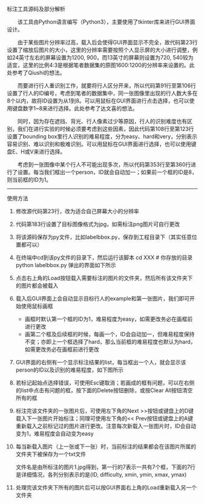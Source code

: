 标注工具源码及部分解析

　　该工具由Python语言编写（Python3），主要使用了tkinter库来进行GUI界面设计。　

　　由于某些图片分辨率过高，载入后会使得GUI界面显示不完全，故代码第23行设置了缩放后图片的大小，这里的分辨率需要按照个人显示屏的大小进行调整，例如24英寸左右的屏幕设置为1200, 900，而13英寸的屏幕则设置为720, 540较为适宜，这里的比例4:3是根据笔者数据集的原图1600:1200的分辨率来设置的。此处参考了Qiushi的想法。

　　而要进行行人重识别工作，就要将行人区分开来，所以代码第91行至第106行设置了行人的ID编号，考虑到笔者的数据集中，同一张图像里出现的行人数大多在8个以内，故将ID设置为从1到8。可以用鼠标在GUI界面进行点击选择，也可以使用键盘数字1~8来进行选择。此处参考了达文喜的想法。

　　同时，因为存在遮挡、背光、行人像素过少等原因，行人的识别难度也有区别，我们在进行实验的时候必须要考虑到这些因素，因此代码第108行至第123行设置了bounding box里行人识别的难易程度，分为easy、hard和very，分别表示容易识别、难以识别和极难识别。可以用鼠标在GUI界面进行选择，也可以使用键盘E、H或V来进行选择。

　　考虑到一张图像中某个行人不可能出现多次，所以代码第353行至第360行进行了设置。每当我们框出一个person，ID就会自动加一；如果前一个框的ID是8，则当前框的ID为1。

---

使用方法

1. 修改源代码第23行，改为适合自己屏幕大小的分辨率
2. 代码第183行设置了目标图像格式为jpg，如需标注png图片可自行更改
3. 将该源码保存为py文件，比如labelbbox.py，保存到工程目录下（其实任意位置都可以）
4. 在终端中cd到该py文件的目录下，然后运行该脚本
       cd XXX # 你存放的目录
       python labelbbox.py
   弹出的界面如下所示
   
5. 点击右上角的Load按钮载入需要标注的图片的文件夹，然后所有该文件夹下的图片都会被载入
   
6. 载入后GUI界面上会自动显示目标行人的example和第一张图片，我们即可开始使用鼠标画框
   - 画框时默认第一个框的ID为1，难易程度为easy，如需更改务必在画框前进行更改
   - 画第二个框及后续框的时候，每画一个，ID会自动加一，但难易程度保持不变；亦即上一个框选择了hard，那么当前框的难易程度也默认为hard，如需更改务必在画框前进行更改
7. GUI界面的右侧有一个显示标注结果的list，每当框出一个人，就会显示该person的ID以及识别的难易程度，如下图所示
   
8. 若标记起始点选择错误，可使用Esc键取消；若画成的框有问题，可以在右侧的list中点击有问题的框，按下面的Delete按钮删除，或按Clear All按钮清空所有的框
9. 标注完该文件夹的一张图片后，可使用左下角的Next >>按钮或键盘上的D键载入下一张图片开始标注；同理可使用左下角的<< Prev按钮或键盘上的A键重新载入之前标记过的图片进行更改。注意每次新载入一张图片时，ID会自动变为1，难易程度会自动变为easy
10. 每当新载入图片（上一张或下一张）时，当前标注的结果都会在该图片所属的文件夹下被保存为一个txt文件
    
    文件名是由所标注的图片1.jpg得到，第一行的7表示一共有7个框，下面的7行是详细情况，各列分别表示的是(ID, difficulty, xmin, ymin, xmax, ymax)
11. 处理完该文件夹下所有的图片后可以按GUI界面右上角的Load重新载入另一个文件夹
